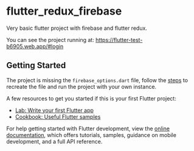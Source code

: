 # flutter_redux_firebase

Very basic flutter project with firebase and flutter redux.

You can see the project running at: https://flutter-test-b6905.web.app/#login

## Getting Started

The project is missing the `firebase_options.dart` file, follow the [steps](https://firebase.google.com/docs/flutter/setup?platform=ios) to recreate the file and run the project with your own instance.

A few resources to get you started if this is your first Flutter project:

- [Lab: Write your first Flutter app](https://docs.flutter.dev/get-started/codelab)
- [Cookbook: Useful Flutter samples](https://docs.flutter.dev/cookbook)

For help getting started with Flutter development, view the
[online documentation](https://docs.flutter.dev/), which offers tutorials,
samples, guidance on mobile development, and a full API reference.
